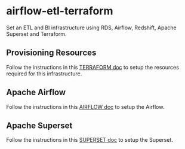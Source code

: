 # airflow-etl-terraform

Set an ETL and BI infrastructure using RDS, Airflow, Redshift, Apache Superset and Terraform.

## Provisioning Resources

Follow the instructions in this [TERRAFORM doc](terraform/TERRAFORM.md) to setup the resources required for this infrastructure.

## Apache Airflow

Follow the instructions in this [AIRFLOW doc](airflow_application/AIRFLOW.md) to setup the Airflow.

## Apache Superset

Follow the instructions in this [SUPERSET doc](apache_superset/SUPERSET.md) to setup the Superset.
